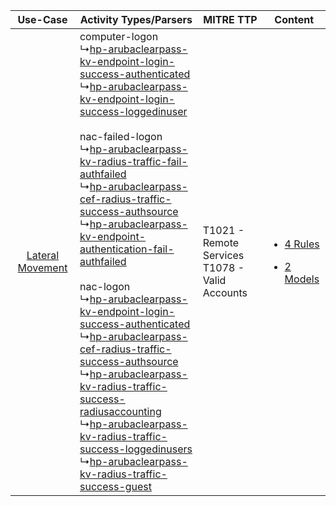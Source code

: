|    Use-Case    | Activity Types/Parsers    | MITRE TTP    | Content    |
|:----:| ---- | ---- | ---- |
| [Lateral Movement](../../../UseCases/uc_lateral_movement.md) |  computer-logon<br> ↳[hp-arubaclearpass-kv-endpoint-login-success-authenticated](Ps/pC_hparubaclearpasskvendpointloginsuccessauthenticated.md)<br> ↳[hp-arubaclearpass-kv-endpoint-login-success-loggedinuser](Ps/pC_hparubaclearpasskvendpointloginsuccessloggedinuser.md)<br><br> nac-failed-logon<br> ↳[hp-arubaclearpass-kv-radius-traffic-fail-authfailed](Ps/pC_hparubaclearpasskvradiustrafficfailauthfailed.md)<br> ↳[hp-arubaclearpass-cef-radius-traffic-success-authsource](Ps/pC_hparubaclearpasscefradiustrafficsuccessauthsource.md)<br> ↳[hp-arubaclearpass-kv-endpoint-authentication-fail-authfailed](Ps/pC_hparubaclearpasskvendpointauthenticationfailauthfailed.md)<br><br> nac-logon<br> ↳[hp-arubaclearpass-kv-endpoint-login-success-authenticated](Ps/pC_hparubaclearpasskvendpointloginsuccessauthenticated.md)<br> ↳[hp-arubaclearpass-cef-radius-traffic-success-authsource](Ps/pC_hparubaclearpasscefradiustrafficsuccessauthsource.md)<br> ↳[hp-arubaclearpass-kv-radius-traffic-success-radiusaccounting](Ps/pC_hparubaclearpasskvradiustrafficsuccessradiusaccounting.md)<br> ↳[hp-arubaclearpass-kv-radius-traffic-success-loggedinusers](Ps/pC_hparubaclearpasskvradiustrafficsuccessloggedinusers.md)<br> ↳[hp-arubaclearpass-kv-radius-traffic-success-guest](Ps/pC_hparubaclearpasskvradiustrafficsuccessguest.md)<br> | T1021 - Remote Services<br>T1078 - Valid Accounts<br> | [<ul><li>4 Rules</li></ul><ul><li>2 Models</li></ul>](RM/r_m_hp_aruba_clearpass_access_control_and_policy_management_Lateral_Movement.md) |